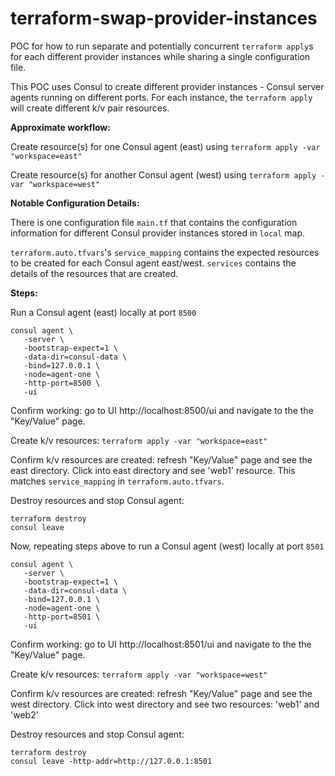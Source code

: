 # terraform-swap-provider-instances

POC for how to run separate and potentially concurrent `terraform apply`s for each different provider instances while sharing a single configuration file.

This POC uses Consul to create different provider instances - Consul server agents running on different ports. For each instance, the `terraform apply` will create different k/v pair resources.

**Approximate workflow:**

Create resource(s) for one Consul agent (east) using `terraform apply -var "workspace=east"`

Create resource(s) for another Consul agent (west) using `terraform apply -var "workspace=west"`

**Notable Configuration Details:**

There is one configuration file `main.tf` that contains the configuration information for different Consul provider instances stored in `local` map.

`terraform.auto.tfvars`'s `service_mapping` contains the expected resources to be created for each Consul agent east/west. `services` contains the details of the resources that are created.

**Steps:**

Run a Consul agent (east) locally at port `8500`
```
consul agent \
   -server \
   -bootstrap-expect=1 \
   -data-dir=consul-data \
   -bind=127.0.0.1 \
   -node=agent-one \
   -http-port=8500 \
   -ui
```

Confirm working: go to UI http://localhost:8500/ui and navigate to the the "Key/Value" page.

Create k/v resources: `terraform apply -var "workspace=east"`

Confirm k/v resources are created: refresh "Key/Value" page and see the east directory. Click into east directory and see 'web1' resource. This matches `service_mapping` in `terraform.auto.tfvars`.

Destroy resources and stop Consul agent:
```
terraform destroy
consul leave
```

Now, repeating steps above to run a Consul agent (west) locally at port `8501`
```
consul agent \
   -server \
   -bootstrap-expect=1 \
   -data-dir=consul-data \
   -bind=127.0.0.1 \
   -node=agent-one \
   -http-port=8501 \
   -ui
```

Confirm working: go to UI http://localhost:8501/ui and navigate to the the "Key/Value" page.

Create k/v resources: `terraform apply -var "workspace=west"`

Confirm k/v resources are created: refresh "Key/Value" page and see the west directory. Click into west directory and see two resources: 'web1' and 'web2'

Destroy resources and stop Consul agent:
```
terraform destroy
consul leave -http-addr=http://127.0.0.1:8501
```

